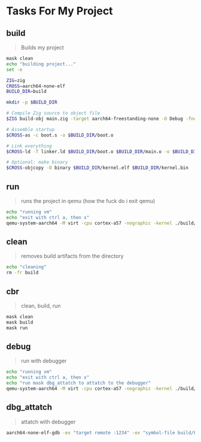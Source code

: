 # Tasks For My Project


## build

> Builds my project

~~~sh
mask clean
echo "building project..."
set -e

ZIG=zig
CROSS=aarch64-none-elf
BUILD_DIR=build

mkdir -p $BUILD_DIR

# Compile Zig source to object file
$ZIG build-obj main.zig -target aarch64-freestanding-none -O Debug -fno-stack-protector  -femit-bin=$BUILD_DIR/main.o

# Assemble startup
$CROSS-as -c boot.s -o $BUILD_DIR/boot.o

# Link everything
$CROSS-ld -T linker.ld $BUILD_DIR/boot.o $BUILD_DIR/main.o -o $BUILD_DIR/kernel.elf

# Optional: make binary
$CROSS-objcopy -O binary $BUILD_DIR/kernel.elf $BUILD_DIR/kernel.bin
~~~


## run

> runs the project in qemu (how the fuck do i exit qemu)

~~~sh
echo "running vm"
echo "exit with ctrl a, then x"
qemu-system-aarch64 -M virt -cpu cortex-a57 -nographic -kernel ./build/kernel.elf
~~~

## clean

> removes build artifacts from the directory

~~~sh
echo "cleaning"
rm -fr build
~~~

## cbr

> clean, build, run

~~~sh
mask clean
mask build
mask run
~~~

## debug

> run with debugger

~~~sh
echo "running vm"
echo "exit with ctrl a, then x"
echo "run mask dbg_attatch to attatch to the debugger"
qemu-system-aarch64 -M virt -cpu cortex-a57 -nographic -kernel ./build/kernel.elf -S -s
~~~

## dbg_attatch

> attatch with debugger

~~~sh
aarch64-none-elf-gdb -ex "target remote :1234" -ex "symbol-file build/kernel.elf"
~~~

